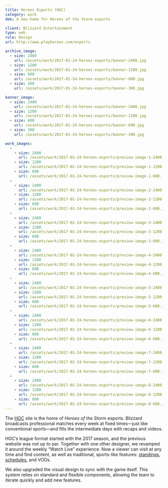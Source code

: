 ```yaml
---
title: Heroes Esports (HGC)
category: work
dek: A new home for Heroes of the Storm esports

client: Blizzard Entertainment
type: web
role: Design
url: http://www.playheroes.com/esports

archive_image:
  - size: 2400
    url: /assets/work/2017-01-24-heroes-esports/banner-2400.jpg
  - size: 1200
    url: /assets/work/2017-01-24-heroes-esports/banner-1200.jpg
  - size: 600
    url: /assets/work/2017-01-24-heroes-esports/banner-600.jpg
  - size: 300
    url: /assets/work/2017-01-24-heroes-esports/banner-300.jpg

banner_image:
  - size: 2400
    url: /assets/work/2017-01-24-heroes-esports/banner-2400.jpg
  - size: 1200
    url: /assets/work/2017-01-24-heroes-esports/banner-1200.jpg
  - size: 600
    url: /assets/work/2017-01-24-heroes-esports/banner-600.jpg
  - size: 300
    url: /assets/work/2017-01-24-heroes-esports/banner-300.jpg

work_images:
  -
    - size: 2400
      url: /assets/work/2017-01-24-heroes-esports/preview-image-1-2400.jpg
    - size: 1200
      url: /assets/work/2017-01-24-heroes-esports/preview-image-1-1200.jpg
    - size: 600
      url: /assets/work/2017-01-24-heroes-esports/preview-image-1-600.jpg
  -
    - size: 2400
      url: /assets/work/2017-01-24-heroes-esports/preview-image-2-2400.jpg
    - size: 1200
      url: /assets/work/2017-01-24-heroes-esports/preview-image-2-1200.jpg
    - size: 600
      url: /assets/work/2017-01-24-heroes-esports/preview-image-2-600.jpg
  -
    - size: 2400
      url: /assets/work/2017-01-24-heroes-esports/preview-image-3-2400.jpg
    - size: 1200
      url: /assets/work/2017-01-24-heroes-esports/preview-image-3-1200.jpg
    - size: 600
      url: /assets/work/2017-01-24-heroes-esports/preview-image-3-600.jpg
  -
    - size: 2400
      url: /assets/work/2017-01-24-heroes-esports/preview-image-4-2400.jpg
    - size: 1200
      url: /assets/work/2017-01-24-heroes-esports/preview-image-4-1200.jpg
    - size: 600
      url: /assets/work/2017-01-24-heroes-esports/preview-image-4-600.jpg
  -
    - size: 2400
      url: /assets/work/2017-01-24-heroes-esports/preview-image-5-2400.jpg
    - size: 1200
      url: /assets/work/2017-01-24-heroes-esports/preview-image-5-1200.jpg
    - size: 600
      url: /assets/work/2017-01-24-heroes-esports/preview-image-5-600.jpg
  -
    - size: 2400
      url: /assets/work/2017-01-24-heroes-esports/preview-image-6-2400.jpg
    - size: 1200
      url: /assets/work/2017-01-24-heroes-esports/preview-image-6-1200.jpg
    - size: 600
      url: /assets/work/2017-01-24-heroes-esports/preview-image-6-600.jpg
  -
    - size: 2400
      url: /assets/work/2017-01-24-heroes-esports/preview-image-7-2400.jpg
    - size: 1200
      url: /assets/work/2017-01-24-heroes-esports/preview-image-7-1200.jpg
    - size: 600
      url: /assets/work/2017-01-24-heroes-esports/preview-image-7-600.jpg
  -
    - size: 2400
      url: /assets/work/2017-01-24-heroes-esports/preview-image-8-2400.jpg
    - size: 1200
      url: /assets/work/2017-01-24-heroes-esports/preview-image-8-1200.jpg
    - size: 600
      url: /assets/work/2017-01-24-heroes-esports/preview-image-8-600.jpg
---
```


The [HGC](http://www.playheroes.com/esports/) site is the home of *Heroes of the Storm* esports. Blizzard broadcasts professional matches every week at fixed times—just like conventional sports—and fills the intermediate days with recaps and videos.

HGC’s league format started with the 2017 season, and the previous website was not up to par. Together with one other designer, we revamped it around the weekly “Watch Live” experience. Now a viewer can visit at any time and find content, as well as traditional, sports-like features: [standings](http://us.heroesofthestorm.com/esports/en/standings), [schedules](http://us.heroesofthestorm.com/esports/en/schedule), and VODs.

We also upgraded the visual design to sync with the game itself. This system relies on standard and flexible components, allowing the team to iterate quickly and add new features.

